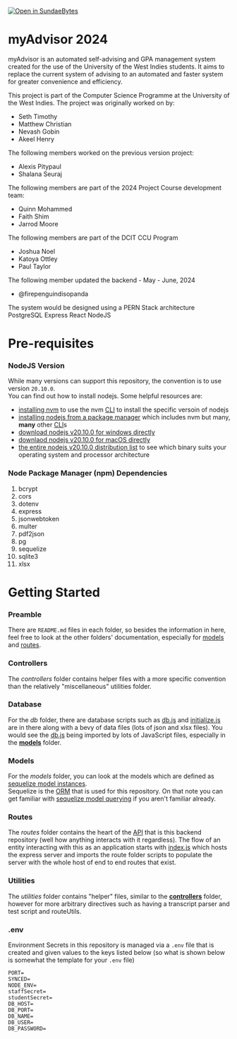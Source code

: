 [![Open in SundaeBytes](https://www.kwasi.dev/web/image/1049-9d47fb8a/button.png)](https://devops.sundaebytestt.com/templates/github-devenv/workspace?param.Base+Image=sundaebytes%2Fubuntu-base-nodesktop-devenv-web-multieditor%3Alatest&param.CPU+Allocation=4096&param.RAM+Allocation=4096&param.git_repo=git@github.com:uwidcit/myAdvisorDev.git)

# myAdvisor 2024
myAdvisor is an automated self-advising and GPA management system created for the use of the University of the West Indies students.
It aims to replace the current system of advising to an automated and faster system for greater convenience and efficiency.

This project is part of the Computer Science Programme at the University of the West Indies.
The project was originally worked on by:
- Seth Timothy
- Matthew Christian
- Nevash Gobin
- Akeel Henry

The following members worked on the previous version project:
- Alexis Pitypaul
- Shalana Seuraj

The following members are part of the 2024 Project Course development team:
- Quinn Mohammed
- Faith Shim
- Jarrod Moore

The following members are part of the DCIT CCU Program
- Joshua Noel
- Katoya Ottley
- Paul Taylor

The following member updated the backend - May - June, 2024
- @firepenguindisopanda

The system would be designed using a PERN Stack architecture
PostgreSQL
Express
React
NodeJS

# Pre-requisites
### NodeJS Version
While many versions can support this repository, the convention is to use version `20.10.0`.
<br>You can find out how to install nodejs. Some helpful resources are:
- [installing nvm](https://github.com/nvm-sh/nvm) to use the nvm [CLI](https://www.w3schools.com/whatis/whatis_cli.asp) to install the specific versoin of nodejs
- [installing nodejs from a package manager](https://nodejs.org/en/download/package-manager/all) which includes nvm but many, **many** other [CLI](https://www.w3schools.com/whatis/whatis_cli.asp)s
- [download nodejs v20.10.0 for windows directly](https://nodejs.org/dist/v20.10.0/node-v20.10.0-x64.msi)
- [downlaod nodejs v20.10.0 for macOS directly](https://nodejs.org/dist/v20.10.0/node-v20.10.0.pkg)
- [the entire nodejs v20.10.0 distribution list](https://nodejs.org/dist/v20.10.0/) to see which binary suits your operating system and processor architecture

### Node Package Manager (npm) Dependencies
1. bcrypt
2. cors
3. dotenv
4. express
5. jsonwebtoken
6. multer
7. pdf2json
8. pg
9. sequelize
10. sqlite3
11. xlsx

# Getting Started
### Preamble
There are `README.md` files in each folder, so besides the information in here, feel free to look at the other folders' documentation, especially for [models](/models/README.md) and [routes](/routes/README.md).

### Controllers
The _controllers_ folder contains helper files with a more specific convention than the relatively "miscellaneous" utilities folder.

### Database
For the _db_ folder, there are database scripts such as [db.js](/db/db.js) and [initialize.js](/db/initialize.js) are in there along with a bevy of data files (lots of json and xlsx files). You would see the [db.js](/db/db.js) being imported by lots of JavaScript files, especially in the [**models**](#models) folder.

### Models
For the _models_ folder, you can look at the models which are defined as [sequelize model instances](https://sequelize.org/docs/v6/core-concepts/model-querying-basics/).<br>
Sequelize is the [ORM](https://www.freecodecamp.org/news/what-is-an-orm-the-meaning-of-object-relational-mapping-database-tools/) that is used for this repository. On that note you can get familiar with [sequelize model querying](https://sequelize.org/docs/v6/core-concepts/model-querying-basics/) if you aren't familiar already.

### Routes
The _routes_ folder contains the heart of the [API](https://www.ibm.com/topics/api) that is this backend repository (well how anything interacts with it regardless). The flow of an entity interacting with this as an application starts with [index.js](index.js) which hosts the express server and imports the route folder scripts to populate the server with the whole host of end to end routes that exist.

### Utilities
The _utilities_ folder contains "helper" files, similar to the [**controllers**](#controllers) folder, however for more arbitrary directives such as having a transcript parser and test script and routeUtils.

### .env
Environment Secrets in this repository is managed via a `.env` file that is created and given values to the keys listed below (so what is shown below is somewhat the template for your `.env` file)
```
PORT=
SYNCED=
NODE_ENV=
staffSecret=
studentSecret=
DB_HOST=
DB_PORT=
DB_NAME=
DB_USER=
DB_PASSWORD=
```
